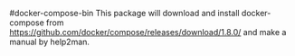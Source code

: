 #docker-compose-bin
This package will download and install docker-compose from https://github.com/docker/compose/releases/download/1.8.0/ and make a manual by help2man. 
